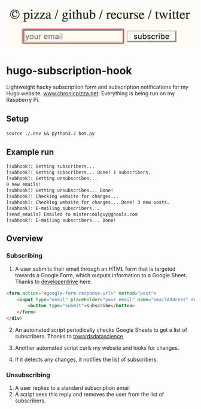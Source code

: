 ![in the wild](./images/1.png)
# hugo-subscription-hook

Lightweight hacky subscription form and subscription notifications for my Hugo website, www.chronicpizza.net. Everything is being run on my Raspberry Pi.



## Setup
`source ./.env && python3.7 bot.py`


## Example run

```
[subhook]: Getting subscribers...
[subhook]: Getting subscribers... Done! 1 subscribers.
[subhook]: Getting unsubscribes...
0 new emails!
[subhook]: Getting unsubscribes... Done!
[subhook]: Checking website for changes...
[subhook]: Checking website for changes... Done! 3 new posts.
[subhook]: E-mailing subscribers...
[send_emails] Emailed to mistercoolguy@ghouls.com
[subhook]: E-mailing subscribers... Done!
```

## Overview

### Subscribing
1. A user submits their email through an HTML form that is targeted towards a Google Form, which outputs information to a Google Sheet. Thanks to [developerdrive](https://www.developerdrive.com/add-google-forms-static-site/) here.
```html
<form action="<google-form-response-url>" method="post">
    <input type="email" placeholder="your email" name="emailAddress" required>
        <button type="submit">subscribe</button>
    </form>
</div>
```

2. An automated script periodically checks Google Sheets to get a list of subscribers. Thanks to [towardsdatascience](https://towardsdatascience.com/accessing-google-spreadsheet-data-using-python-90a5bc214fd2).

4. Another automated script curls my website and looks for changes.

5. If it detects any changes, it notifies the list of subscribers.

### Unsubscribing
1. A user replies to a standard subscription email
2. A script sees this reply and removes the user from the list of subscribers.

